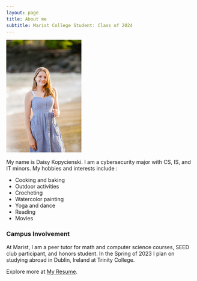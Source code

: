 ```yaml
---
layout: page
title: About me
subtitle: Marist College Student: Class of 2024
---
```


<img src="assets/img/cd-142.jpg" alt="Photo Daisy Kopycienski" width="200">

My name is Daisy Kopycienski. I am a cybersecurity major with CS, IS, and IT minors.
My hobbies and interests include :

- Cooking and baking
- Outdoor activities
- Crocheting
- Watercolor painting 
- Yoga and dance
- Reading
- Movies

### Campus Involvement 

At Marist, I am a peer tutor for math and computer science courses, SEED club participant, and honors student. In the Spring of 2023 I plan on studying abroad in Dublin, Ireland at Trinity College. 

Explore more at [My Resume](/resume). 
